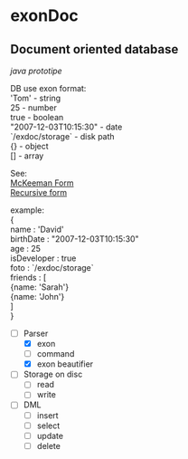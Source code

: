 # exonDoc
## Document oriented database 
*java prototipe*

DB use exon format:  
'Tom' - string  
25 - number  
true - boolean  
"2007-12-03T10:15:30" - date  
\`/exdoc/storage\` - disk path  
{} - object  
[] - array  

See:  
[McKeeman Form](https://github.com/fitincontact/exonDoc/blob/main/manual/exon)  
[Recursive form](https://github.com/fitincontact/exonDoc/blob/main/manual/exon_steps.png)  

example:  
{  
name : 'David'  
birthDate : "2007-12-03T10:15:30"  
age : 25  
isDeveloper : true  
foto : \`/exdoc/storage\`  
friends : [  
{name: 'Sarah'}  
{name: 'John'}  
]  
}

- [ ] Parser
    - [X] exon
    - [ ] command
    - [X] exon beautifier
- [ ] Storage on disc
    - [ ] read
    - [ ] write
- [ ] DML
    - [ ] insert
    - [ ] select
    - [ ] update
    - [ ] delete
